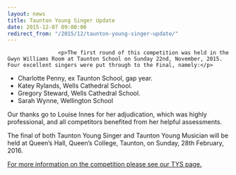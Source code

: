 ```yaml
---
layout: news
title: Taunton Young Singer Update
date: 2015-12-07 09:00:00
redirect_from: "/2015/12/taunton-young-singer-update/"
---
```

<section>

                    
                    <p>The first round of this competition was held in the Gwyn Williams Room at Taunton School on Sunday 22nd, November, 2015.   Four excellent singers were put through to the Final, namely:</p>
<ul>
<li>Charlotte Penny, ex Taunton School, gap year.</li>
<li>Katey Rylands, Wells Cathedral School.</li>
<li>Gregory Steward, Wells Cathedral School.</li>
<li>Sarah Wynne, Wellington School</li>
</ul>
<p>Our thanks go to Louise Innes for her adjudication, which was highly professional, and all competitors benefited from her helpful assessments.</p>
<p>The final of both Taunton Young Singer and Taunton Young Musician will be held at Queen’s Hall, Queen’s College, Taunton, on Sunday, 28th February, 2016.</p>
<p><a href="http://www.tauntonfestival.org.uk/events/music-festival/taunton-young-singer/">For more information on the competition please see our TYS page.</a></p>

                
</section>
